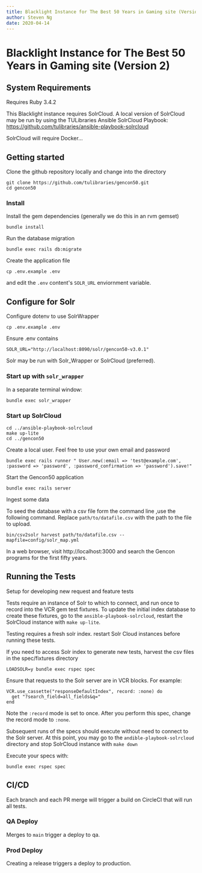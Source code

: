 ```yaml
---
title: Blacklight Instance for The Best 50 Years in Gaming site (Version 2)
author: Steven Ng
date: 2020-04-14
---
```


# Blacklight Instance for The Best 50 Years in Gaming site (Version 2)

## System Requirements

Requires Ruby 3.4.2

This Blacklight instance requires SolrCloud. A local version of SolrCloud may be run
by using the TULibraries Ansible SolrCloud Playbook:
https://github.com/tulibraries/ansible-playbook-solrcloud

SolrCloud will require Docker...

## Getting started

Clone the github repository locally and change into the directory

    git clone https://github.com/tulibraries/gencon50.git
    cd gencon50

### Install

Install the gem dependencies (generally we do this in an rvm gemset)

    bundle install

Run the database migration

    bundle exec rails db:migrate

Create the application file

    cp .env.example .env

and edit the `.env` content's `SOLR_URL` enviornment variable.

## Configure for Solr

Configure dotenv to use SolrWrapper

    cp .env.example .env

Ensure .env contains

    SOLR_URL="http://localhost:8090/solr/gencon50-v3.0.1"

Solr may be run with Solr_Wrapper or SolrCloud (preferred).

### Start up with `solr_wrapper`

In a separate terminal window:

    bundle exec solr_wrapper

### Start up SolrCloud

    cd ../ansible-playbook-solrcloud
    make up-lite
    cd ../gencon50

Create a local user. Feel free to use your own email and password

    bundle exec rails runner " User.new(:email => 'test@example.com', :password => 'password', :password_confirmation => 'password').save!"

Start the Gencon50 application

    bundle exec rails server

Ingest some data

To seed the database with a csv file form the command line ,use the following command. Replace `path/to/datafile.csv`
with the path to the file to upload.

    bin/csv2solr harvest path/to/datafile.csv --mapfile=config/solr_map.yml

In a web browser, visit http://localhost:3000 and search the Gencon programs for the first fifty years.


## Running the Tests

Setup for developing new request and feature tests

Tests require an instance of Solr to which to connect, and run once to record into the VCR gem test fixtures.
To update the initial index database to create these fixtures, go to the `ansible-playbook-solrcloud`, restart the SolrCloud
instance with `make up-lite`.

Testing requires a fresh solr index. restart Solr Cloud instances before running these tests.

If you need to access Solr index to generate new tests, harvest the csv files in the spec/fixtures directory

    LOADSOLR=y bundle exec rspec spec

Ensure that requests to the Solr server are in VCR blocks. For example:

    VCR.use_cassette("responseDefaultIndex", record: :none) do
      get "?search_field=all_fields&q="
    end

Note the `:record` mode is set to once. After you perform this spec, change the record mode to `:none`.

Subsequent runs of the specs should execute without need to connect to the Solr server. At this point, you may go to the
`andible-playbook-solrcloud` directory and stop SolrCloud instance with `make down`

Execute your specs with:

    bundle exec rspec spec

## CI/CD

Each branch and each PR merge will trigger a build on CircleCI that will run all tests.

### QA Deploy
Merges to `main` trigger a deploy to qa.

### Prod Deploy
Creating a release triggers a deploy to production.

